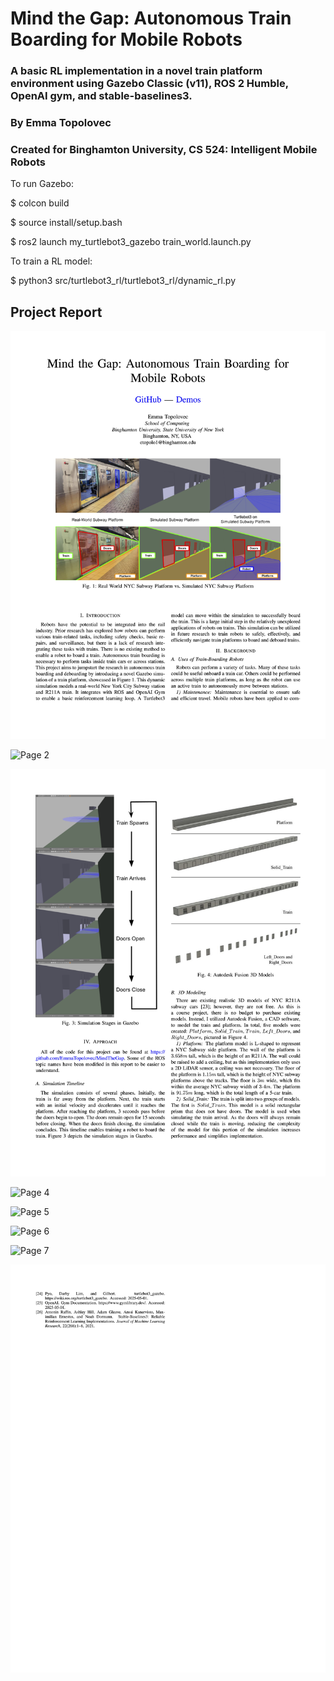 # Mind the Gap: Autonomous Train Boarding for Mobile Robots

### A basic RL implementation in a novel train platform environment using Gazebo Classic (v11), ROS 2 Humble, OpenAI gym, and stable-baselines3.

### By Emma Topolovec

### Created for Binghamton University, CS 524: Intelligent Mobile Robots

To run Gazebo:

$ colcon build

$ source install/setup.bash

$ ros2 launch my_turtlebot3_gazebo train_world.launch.py

To train a RL model:

$ python3 src/turtlebot3_rl/turtlebot3_rl/dynamic_rl.py

## Project Report

![Page 1](https://raw.githubusercontent.com/EmmaTopolovec/MindTheGap/refs/heads/master/images/Mind%20the%20Gap%20Report%20Page%201.jpg)

![Page 2](https://raw.githubusercontent.com/EmmaTopolovec/MindTheGap/refs/heads/master/images/Mind%20the%20Gap%20Report%20Page%202.jpg)

![Page 3](https://raw.githubusercontent.com/EmmaTopolovec/MindTheGap/refs/heads/master/images/Mind%20the%20Gap%20Report%20Page%203.jpg)

![Page 4](https://raw.githubusercontent.com/EmmaTopolovec/MindTheGap/refs/heads/master/images/Mind%20the%20Gap%20Report%20Page%204.jpg)

![Page 5](https://raw.githubusercontent.com/EmmaTopolovec/MindTheGap/refs/heads/master/images/Mind%20the%20Gap%20Report%20Page%205.jpg)

![Page 6](https://raw.githubusercontent.com/EmmaTopolovec/MindTheGap/refs/heads/master/images/Mind%20the%20Gap%20Report%20Page%206.jpg)

![Page 7](https://raw.githubusercontent.com/EmmaTopolovec/MindTheGap/refs/heads/master/images/Mind%20the%20Gap%20Report%20Page%207.jpg)

![Page 8](https://raw.githubusercontent.com/EmmaTopolovec/MindTheGap/refs/heads/master/images/Mind%20the%20Gap%20Report%20Page%208.jpg)
